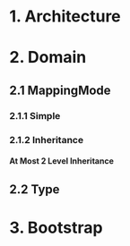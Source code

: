 
# 1. Architecture

# 2. Domain
## 2.1 MappingMode
### 2.1.1 Simple

### 2.1.2 Inheritance
#### At Most 2 Level Inheritance
 
## 2.2 Type

# 3. Bootstrap
